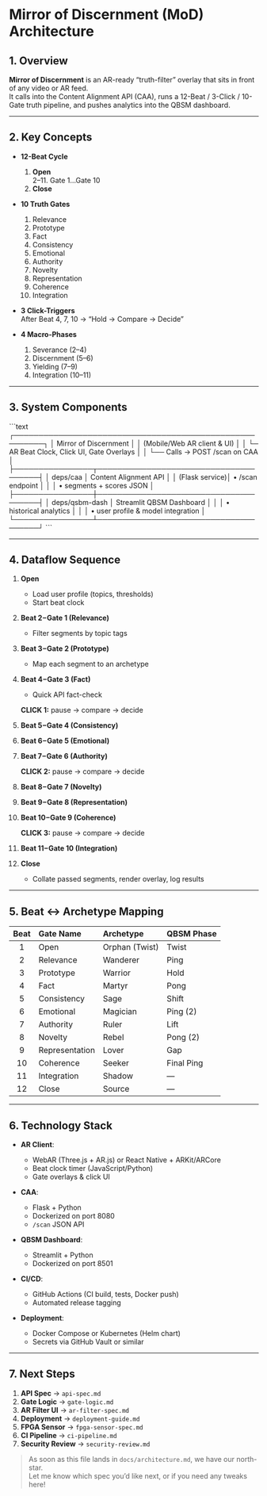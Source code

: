 # Mirror of Discernment (MoD) Architecture

## 1. Overview
**Mirror of Discernment** is an AR-ready “truth-filter” overlay that sits in front of any video or AR feed.  
It calls into the Content Alignment API (CAA), runs a 12-Beat / 3-Click / 10-Gate truth pipeline, and pushes analytics into the QBSM dashboard.

---

## 2. Key Concepts

- **12-Beat Cycle**  
  1. **Open**  
  2–11. Gate 1…Gate 10  
  12. **Close**

- **10 Truth Gates**  
  1. Relevance  
  2. Prototype  
  3. Fact  
  4. Consistency  
  5. Emotional  
  6. Authority  
  7. Novelty  
  8. Representation  
  9. Coherence  
  10. Integration

- **3 Click-Triggers**  
  After Beat 4, 7, 10 → “Hold → Compare → Decide”

- **4 Macro-Phases**  
  1. Severance (2–4)  
  2. Discernment (5–6)  
  3. Yielding (7–9)  
  4. Integration (10–11)

---

## 3. System Components

\`\`\`text
┌────────────────────────────────────────────────────────┐
│                   Mirror of Discernment              │
│  (Mobile/Web AR client & UI)                         │
│   └─ AR Beat Clock, Click UI, Gate Overlays          │
│       └── Calls → POST /scan on CAA                  │
├────────────────┬──────────────────────────────────────┤
│    deps/caa    │  Content Alignment API               │
│ (Flask service)│  • /scan endpoint                     │
│                │  • segments + scores JSON             │
├────────────────┼──────────────────────────────────────┤
│ deps/qsbm-dash │  Streamlit QBSM Dashboard             │
│                │  • historical analytics               │
│                │  • user profile & model integration   │
└────────────────┴──────────────────────────────────────┘
\`\`\`

---

## 4. Dataflow Sequence

1. **Open**  
   - Load user profile (topics, thresholds)  
   - Start beat clock

2. **Beat 2 – Gate 1 (Relevance)**  
   - Filter segments by topic tags  

3. **Beat 3 – Gate 2 (Prototype)**  
   - Map each segment to an archetype  

4. **Beat 4 – Gate 3 (Fact)**  
   - Quick API fact-check  

   **CLICK 1:** pause → compare → decide  

5. **Beat 5 – Gate 4 (Consistency)**  
6. **Beat 6 – Gate 5 (Emotional)**  
7. **Beat 7 – Gate 6 (Authority)**  

   **CLICK 2:** pause → compare → decide  

8. **Beat 8 – Gate 7 (Novelty)**  
9. **Beat 9 – Gate 8 (Representation)**  
10. **Beat 10 – Gate 9 (Coherence)**  

    **CLICK 3:** pause → compare → decide  

11. **Beat 11 – Gate 10 (Integration)**  
12. **Close**  
    - Collate passed segments, render overlay, log results  

---

## 5. Beat ↔ Archetype Mapping

| Beat | Gate Name      | Archetype      | QBSM Phase     |
|:----:|:---------------|:---------------|:---------------|
|  1   | Open           | Orphan (Twist) | Twist          |
|  2   | Relevance      | Wanderer       | Ping           |
|  3   | Prototype      | Warrior        | Hold           |
|  4   | Fact           | Martyr         | Pong           |
|  5   | Consistency    | Sage           | Shift          |
|  6   | Emotional      | Magician       | Ping (2)       |
|  7   | Authority      | Ruler          | Lift           |
|  8   | Novelty        | Rebel          | Pong (2)       |
|  9   | Representation | Lover          | Gap            |
| 10   | Coherence      | Seeker         | Final Ping     |
| 11   | Integration    | Shadow         | —              |
| 12   | Close          | Source         | —              |

---

## 6. Technology Stack

- **AR Client**:  
  - WebAR (Three.js + AR.js) or React Native + ARKit/ARCore  
  - Beat clock timer (JavaScript/Python)  
  - Gate overlays & click UI

- **CAA**:  
  - Flask + Python  
  - Dockerized on port 8080  
  - `/scan` JSON API

- **QBSM Dashboard**:  
  - Streamlit + Python  
  - Dockerized on port 8501

- **CI/CD**:  
  - GitHub Actions (CI build, tests, Docker push)  
  - Automated release tagging

- **Deployment**:  
  - Docker Compose or Kubernetes (Helm chart)  
  - Secrets via GitHub Vault or similar

---

## 7. Next Steps

1. **API Spec** → `api-spec.md`  
2. **Gate Logic** → `gate-logic.md`  
3. **AR Filter UI** → `ar-filter-spec.md`  
4. **Deployment** → `deployment-guide.md`  
5. **FPGA Sensor** → `fpga-sensor-spec.md`  
6. **CI Pipeline** → `ci-pipeline.md`  
7. **Security Review** → `security-review.md`  

> As soon as this file lands in `docs/architecture.md`, we have our north-star.  
> Let me know which spec you’d like next, or if you need any tweaks here!  
